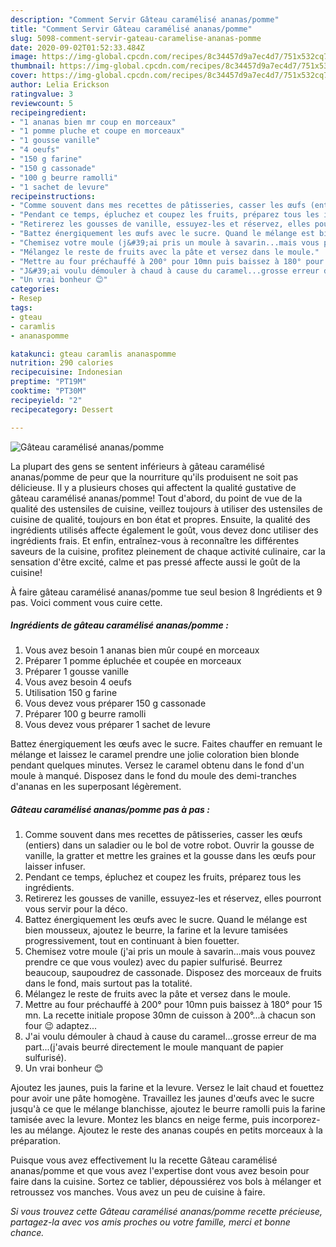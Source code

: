 ```yaml
---
description: "Comment Servir Gâteau caramélisé ananas/pomme"
title: "Comment Servir Gâteau caramélisé ananas/pomme"
slug: 5098-comment-servir-gateau-caramelise-ananas-pomme
date: 2020-09-02T01:52:33.484Z
image: https://img-global.cpcdn.com/recipes/8c34457d9a7ec4d7/751x532cq70/gateau-caramelise-ananaspomme-photo-principale-de-la-recette.jpg
thumbnail: https://img-global.cpcdn.com/recipes/8c34457d9a7ec4d7/751x532cq70/gateau-caramelise-ananaspomme-photo-principale-de-la-recette.jpg
cover: https://img-global.cpcdn.com/recipes/8c34457d9a7ec4d7/751x532cq70/gateau-caramelise-ananaspomme-photo-principale-de-la-recette.jpg
author: Lelia Erickson
ratingvalue: 3
reviewcount: 5
recipeingredient:
- "1 ananas bien mr coup en morceaux"
- "1 pomme pluche et coupe en morceaux"
- "1 gousse vanille"
- "4 oeufs"
- "150 g farine"
- "150 g cassonade"
- "100 g beurre ramolli"
- "1 sachet de levure"
recipeinstructions:
- "Comme souvent dans mes recettes de pâtisseries, casser les œufs (entiers) dans un saladier ou le bol de votre robot. Ouvrir la gousse de vanille, la gratter et mettre les graines et la gousse dans les œufs pour laisser infuser."
- "Pendant ce temps, épluchez et coupez les fruits, préparez tous les ingrédients."
- "Retirerez les gousses de vanille, essuyez-les et réservez, elles pourront vous servir pour la déco."
- "Battez énergiquement les œufs avec le sucre. Quand le mélange est bien mousseux, ajoutez le beurre, la farine et la levure tamisées progressivement, tout en continuant à bien fouetter."
- "Chemisez votre moule (j&#39;ai pris un moule à savarin...mais vous pouvez prendre ce que vous voulez) avec du papier sulfurisé. Beurrez beaucoup, saupoudrez de cassonade. Disposez des morceaux de fruits dans le fond, mais surtout pas la totalité."
- "Mélangez le reste de fruits avec la pâte et versez dans le moule."
- "Mettre au four préchauffé à 200° pour 10mn puis baissez à 180° pour 15 mn. La recette initiale propose 30mn de cuisson à 200°...à chacun son four 😉 adaptez..."
- "J&#39;ai voulu démouler à chaud à cause du caramel...grosse erreur de ma part...(j&#39;avais beurré directement le moule manquant de papier sulfurisé)."
- "Un vrai bonheur 😊"
categories:
- Resep
tags:
- gteau
- caramlis
- ananaspomme

katakunci: gteau caramlis ananaspomme 
nutrition: 290 calories
recipecuisine: Indonesian
preptime: "PT19M"
cooktime: "PT30M"
recipeyield: "2"
recipecategory: Dessert

---
```



![Gâteau caramélisé ananas/pomme](https://img-global.cpcdn.com/recipes/8c34457d9a7ec4d7/751x532cq70/gateau-caramelise-ananaspomme-photo-principale-de-la-recette.jpg)

La plupart des gens se sentent inférieurs à gâteau caramélisé ananas/pomme de peur que la nourriture qu'ils produisent ne soit pas délicieuse. Il y a plusieurs choses qui affectent la qualité gustative de gâteau caramélisé ananas/pomme! Tout d'abord, du point de vue de la qualité des ustensiles de cuisine, veillez toujours à utiliser des ustensiles de cuisine de qualité, toujours en bon état et propres. Ensuite, la qualité des ingrédients utilisés affecte également le goût, vous devez donc utiliser des ingrédients frais. Et enfin, entraînez-vous à reconnaître les différentes saveurs de la cuisine, profitez pleinement de chaque activité culinaire, car la sensation d'être excité, calme et pas pressé affecte aussi le goût de la cuisine!

<!--inarticleads1-->

À faire gâteau caramélisé ananas/pomme tue seul besion 8 Ingrédients et 9 pas. Voici comment vous cuire cette.

##### Ingrédients de gâteau caramélisé ananas/pomme :

1. Vous avez besoin 1 ananas bien mûr coupé en morceaux
1. Préparer 1 pomme épluchée et coupée en morceaux
1. Préparer 1 gousse vanille
1. Vous avez besoin 4 oeufs
1. Utilisation 150 g farine
1. Vous devez vous préparer 150 g cassonade
1. Préparer 100 g beurre ramolli
1. Vous devez vous préparer 1 sachet de levure


Battez énergiquement les œufs avec le sucre. Faites chauffer en remuant le mélange et laissez le caramel prendre une jolie coloration bien blonde pendant quelques minutes. Versez le caramel obtenu dans le fond d&#39;un moule à manqué. Disposez dans le fond du moule des demi-tranches d&#39;ananas en les superposant légèrement. 

<!--inarticleads2-->

##### Gâteau caramélisé ananas/pomme pas à pas :

1. Comme souvent dans mes recettes de pâtisseries, casser les œufs (entiers) dans un saladier ou le bol de votre robot. Ouvrir la gousse de vanille, la gratter et mettre les graines et la gousse dans les œufs pour laisser infuser.
1. Pendant ce temps, épluchez et coupez les fruits, préparez tous les ingrédients.
1. Retirerez les gousses de vanille, essuyez-les et réservez, elles pourront vous servir pour la déco.
1. Battez énergiquement les œufs avec le sucre. Quand le mélange est bien mousseux, ajoutez le beurre, la farine et la levure tamisées progressivement, tout en continuant à bien fouetter.
1. Chemisez votre moule (j&#39;ai pris un moule à savarin...mais vous pouvez prendre ce que vous voulez) avec du papier sulfurisé. Beurrez beaucoup, saupoudrez de cassonade. Disposez des morceaux de fruits dans le fond, mais surtout pas la totalité.
1. Mélangez le reste de fruits avec la pâte et versez dans le moule.
1. Mettre au four préchauffé à 200° pour 10mn puis baissez à 180° pour 15 mn. La recette initiale propose 30mn de cuisson à 200°...à chacun son four 😉 adaptez...
1. J&#39;ai voulu démouler à chaud à cause du caramel...grosse erreur de ma part...(j&#39;avais beurré directement le moule manquant de papier sulfurisé).
1. Un vrai bonheur 😊


Ajoutez les jaunes, puis la farine et la levure. Versez le lait chaud et fouettez pour avoir une pâte homogène. Travaillez les jaunes d&#39;œufs avec le sucre jusqu&#39;à ce que le mélange blanchisse, ajoutez le beurre ramolli puis la farine tamisée avec la levure. Montez les blancs en neige ferme, puis incorporez-les au mélange. Ajoutez le reste des ananas coupés en petits morceaux à la préparation. 

<!--inarticleads1-->

<p>
Puisque vous avez effectivement lu la recette Gâteau caramélisé ananas/pomme et que vous avez l'expertise dont vous avez besoin pour faire dans la cuisine. Sortez ce tablier, dépoussiérez vos bols à mélanger et retroussez vos manches. Vous avez un peu de cuisine à faire.
</p>

<p>
<i>Si vous trouvez cette Gâteau caramélisé ananas/pomme recette précieuse, partagez-la avec vos amis proches ou votre famille, merci et bonne chance.</i>
</p>
